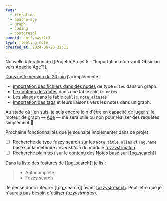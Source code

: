 ```yaml
---
tags:
  - iteration
  - apache-age
  - graph
  - coding
  - postgresql
nanoid: ahifvbwyt2c3
type: fleeting_note
created_at: 2024-06-20 22:11
---
```

Nouvelle #iteration du [[Projet 5|Projet 5 - "Importation d'un vault Obsidian vers Apache Age"]].

[Dans cette version du 20 juin](https://github.com/stephane-klein/obsidian-vault-to-apache-age-poc/tree/3c765b51bb795ba58c5eaf4e6122d1f9c79f7f93) j'ai implémenté :

- [Importation des fichiers dans des nodes](https://github.com/stephane-klein/obsidian-vault-to-apache-age-poc/blob/3c765b51bb795ba58c5eaf4e6122d1f9c79f7f93/import.js#L23) de type `notes` dans un graph.
- [Le contenu des notes](https://github.com/stephane-klein/obsidian-vault-to-apache-age-poc/blob/3c765b51bb795ba58c5eaf4e6122d1f9c79f7f93/import.js#L29) dans une table `public.notes`
- [Les aliases](https://github.com/stephane-klein/obsidian-vault-to-apache-age-poc/blob/3c765b51bb795ba58c5eaf4e6122d1f9c79f7f93/import.js#L49) dans la table `public.note_aliases`
- [Importation des tags](https://github.com/stephane-klein/obsidian-vault-to-apache-age-poc/blob/3c765b51bb795ba58c5eaf4e6122d1f9c79f7f93/import.js#L66) et leurs liaisons vers les notes dans un graph.

Au stade où j'en suis, je suis encore loin d'être en capacité de juger si le moteur de graph — [Age](https://age.apache.org/) — me sera utile ou non pour réaliser des requêtes simplement 🤔.

Prochaine fonctionnalités que je souhaite implémenter dans ce projet :

- [ ] Recherche de type [fuzzy search](https://en.wikipedia.org/wiki/Approximate_string_matching) sur les `Note.title`, `alias` et `Tag.name` basé sur la méthode *Levenshtein* du module [fuzzystrmatch](https://www.postgresql.org/docs/current/fuzzystrmatch.html)
- [ ] Recherche plain text sur le contenu des Notes basé sur [[pg_search]]

Dans la liste des features de [[pg_search]] je lis :

> - Autocomplete
> - Fuzzy search

Je pense donc intégrer [[pg_search]] avant [fuzzystrmatch](https://www.postgresql.org/docs/current/fuzzystrmatch.html). Peut-être que je n'aurais pas besoin d'utiliser *fuzzystrmatch*.
